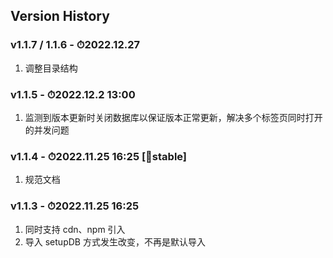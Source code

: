 ## Version History

### v1.1.7 / 1.1.6 - ⏱2022.12.27

1. 调整目录结构

### v1.1.5 - ⏱2022.12.2 13:00

1. 监测到版本更新时关闭数据库以保证版本正常更新，解决多个标签页同时打开的并发问题

### **v1.1.4 - ⏱2022.11.25 16:25 [💪stable]**

1. 规范文档

### v1.1.3 - ⏱2022.11.25 16:25

1. 同时支持 cdn、npm 引入
2. 导入 setupDB 方式发生改变，不再是默认导入
